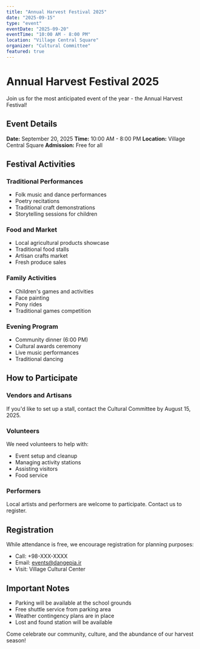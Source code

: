 ```yaml
---
title: "Annual Harvest Festival 2025"
date: "2025-09-15"
type: "event"
eventDate: "2025-09-20"
eventTime: "10:00 AM - 8:00 PM"
location: "Village Central Square"
organizer: "Cultural Committee"
featured: true
---
```


# Annual Harvest Festival 2025

Join us for the most anticipated event of the year - the Annual Harvest Festival!

## Event Details

**Date:** September 20, 2025
**Time:** 10:00 AM - 8:00 PM
**Location:** Village Central Square
**Admission:** Free for all

## Festival Activities

### Traditional Performances
- Folk music and dance performances
- Poetry recitations
- Traditional craft demonstrations
- Storytelling sessions for children

### Food and Market
- Local agricultural products showcase
- Traditional food stalls
- Artisan crafts market
- Fresh produce sales

### Family Activities
- Children's games and activities
- Face painting
- Pony rides
- Traditional games competition

### Evening Program
- Community dinner (6:00 PM)
- Cultural awards ceremony
- Live music performances
- Traditional dancing

## How to Participate

### Vendors and Artisans
If you'd like to set up a stall, contact the Cultural Committee by August 15, 2025.

### Volunteers
We need volunteers to help with:
- Event setup and cleanup
- Managing activity stations
- Assisting visitors
- Food service

### Performers
Local artists and performers are welcome to participate. Contact us to register.

## Registration

While attendance is free, we encourage registration for planning purposes:
- Call: +98-XXX-XXXX
- Email: events@dangepia.ir
- Visit: Village Cultural Center

## Important Notes

- Parking will be available at the school grounds
- Free shuttle service from parking area
- Weather contingency plans are in place
- Lost and found station will be available

Come celebrate our community, culture, and the abundance of our harvest season!
